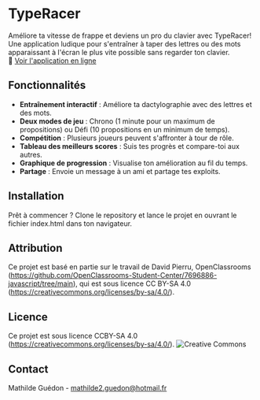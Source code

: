 # TypeRacer

Améliore ta vitesse de frappe et deviens un pro du clavier avec TypeRacer! Une application ludique pour s'entraîner à taper des lettres ou des mots apparaissant à l'écran le plus vite possible sans regarder ton clavier.  
🔗 <a href="https://mathildeguedon.github.io/TypeRacer" target="_blank" rel="noopener noreferrer">Voir l'application en ligne</a>

## Fonctionnalités

- **Entraînement interactif** : Améliore ta dactylographie avec des lettres et des mots.
- **Deux modes de jeu** : Chrono (1 minute pour un maximum de propositions) ou Défi (10 propositions en un minimum de temps).
- **Compétition** : Plusieurs joueurs peuvent s'affronter à tour de rôle.
- **Tableau des meilleurs scores** : Suis tes progrès et compare-toi aux autres.
- **Graphique de progression** : Visualise ton amélioration au fil du temps.
- **Partage** : Envoie un message à un ami et partage tes exploits.

## Installation

Prêt à commencer ? Clone le repository et lance le projet en ouvrant le fichier index.html dans ton navigateur.

## Attribution

Ce projet est basé en partie sur le travail de David Pierru, OpenClassrooms (https://github.com/OpenClassrooms-Student-Center/7696886-javascript/tree/main), qui est sous licence CC BY-SA 4.0 (https://creativecommons.org/licenses/by-sa/4.0/).

## Licence

Ce projet est sous licence CCBY-SA 4.0 (https://creativecommons.org/licenses/by-sa/4.0/).
![Creative Commons](https://img.shields.io/badge/License-CC_BY--SA_4.0-ED592F?style=plastic&logo=creativecommons)

## Contact

Mathilde Guédon - mathilde2.guedon@hotmail.fr